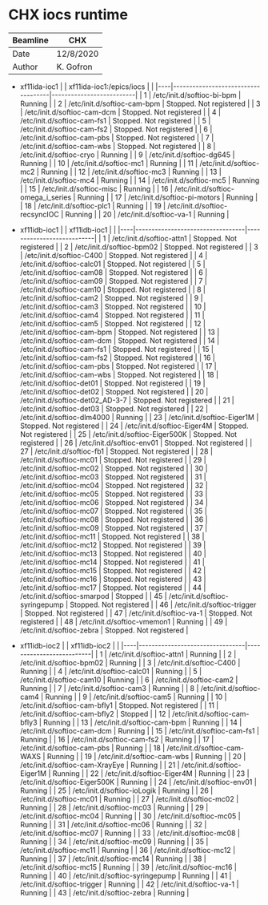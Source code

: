 # CHX iocs runtime

| Beamline | CHX       |
|----------|-----------|
| Date     | 12/8/2020 |
| Author   | K. Gofron |

* xf11ida-ioc1
|    | xf11ida-ioc1:/epics/iocs           |                          |
|----|------------------------------------|--------------------------|
| 1  | /etc/init.d/softioc-bi-bpm         | Running                  |
| 2  | /etc/init.d/softioc-cam-bpm        | Stopped.  Not registered |
| 3  | /etc/init.d/softioc-cam-dcm        | Stopped.  Not registered |
| 4  | /etc/init.d/softioc-cam-fs1        | Stopped.  Not registered |
| 5  | /etc/init.d/softioc-cam-fs2        | Stopped.  Not registered |
| 6  | /etc/init.d/softioc-cam-pbs        | Stopped.  Not registered |
| 7  | /etc/init.d/softioc-cam-wbs        | Stopped.  Not registered |
| 8  | /etc/init.d/softioc-cryo           | Running                  |
| 9  | /etc/init.d/softioc-dg645          | Running                  |
| 10 | /etc/init.d/softioc-mc1            | Running                  |
| 11 | /etc/init.d/softioc-mc2            | Running                  |
| 12 | /etc/init.d/softioc-mc3            | Running                  |
| 13 | /etc/init.d/softioc-mc4            | Running                  |
| 14 | /etc/init.d/softioc-mc5            | Running                  |
| 15 | /etc/init.d/softioc-misc           | Running                  |
| 16 | /etc/init.d/softioc-omega_i_series | Running                  |
| 17 | /etc/init.d/softioc-pi-motors      | Running                  |
| 18 | /etc/init.d/softioc-plc1           | Running                  |
| 19 | /etc/init.d/softioc-recsyncIOC     | Running                  |
| 20 | /etc/init.d/softioc-va-1           | Running                  |

* xf11idb-ioc1
|    | xf11idb-ioc1                     |                           |
|----|----------------------------------|---------------------------|
| 1  | /etc/init.d/softioc-attn1        | Stopped.  Not registered  |
| 2  | /etc/init.d/softioc-bpm02        | Stopped.  Not registered  |
| 3  | /etc/init.d/softioc-C400         | Stopped.  Not registered  |
| 4  | /etc/init.d/softioc-calc01       | Stopped.  Not registered  |
| 5  | /etc/init.d/softioc-cam08        | Stopped.  Not registered  |
| 6  | /etc/init.d/softioc-cam09        | Stopped.  Not registered  |
| 7  | /etc/init.d/softioc-cam10        | Stopped.  Not registered  |
| 8  | /etc/init.d/softioc-cam2         | Stopped.  Not registered  |
| 9  | /etc/init.d/softioc-cam3         | Stopped.  Not registered  |
| 10 | /etc/init.d/softioc-cam4         | Stopped.  Not registered  |
| 11 | /etc/init.d/softioc-cam5         | Stopped.  Not registered  |
| 12 | /etc/init.d/softioc-cam-bpm      | Stopped.  Not registered  |
| 13 | /etc/init.d/softioc-cam-dcm      | Stopped.  Not registered  |
| 14 | /etc/init.d/softioc-cam-fs1      | Stopped.  Not registered  |
| 15 | /etc/init.d/softioc-cam-fs2      | Stopped.  Not registered  |
| 16 | /etc/init.d/softioc-cam-pbs      | Stopped.  Not registered  |
| 17 | /etc/init.d/softioc-cam-wbs      | Stopped.  Not registered  |
| 18 | /etc/init.d/softioc-det01        | Stopped.  Not registered  |
| 19 | /etc/init.d/softioc-det02        | Stopped.  Not registered  |
| 20 | /etc/init.d/softioc-det02_AD-3-7 | Stopped.  Not registered  |
| 21 | /etc/init.d/softioc-det03        | Stopped.  Not registered  |
| 22 | /etc/init.d/softioc-dlm4000      | Running                   |
| 23 | /etc/init.d/softioc-Eiger1M      | Stopped.  Not registered  |
| 24 | /etc/init.d/softioc-Eiger4M      | Stopped.  Not registered  |
| 25 | /etc/init.d/softioc-Eiger500K    | Stopped.  Not registered  |
| 26 | /etc/init.d/softioc-env01        | Stopped.  Not registered  |
| 27 | /etc/init.d/softioc-fb1          | Stopped.  Not registered  |
| 28 | /etc/init.d/softioc-mc01         | Stopped.  Not registered  |
| 29 | /etc/init.d/softioc-mc02         | Stopped.  Not registered  |
| 30 | /etc/init.d/softioc-mc03         | Stopped.  Not registered  |
| 31 | /etc/init.d/softioc-mc04         | Stopped.  Not registered  |
| 32 | /etc/init.d/softioc-mc05         | Stopped.  Not registered  |
| 33 | /etc/init.d/softioc-mc06         | Stopped.  Not registered  |
| 34 | /etc/init.d/softioc-mc07         | Stopped.  Not registered  |
| 35 | /etc/init.d/softioc-mc08         | Stopped.  Not registered  |
| 36 | /etc/init.d/softioc-mc09         | Stopped.  Not registered  |
| 37 | /etc/init.d/softioc-mc11         | Stopped.  Not registered  |
| 38 | /etc/init.d/softioc-mc12         | Stopped.  Not registered  |
| 39 | /etc/init.d/softioc-mc13         | Stopped.  Not registered  |
| 40 | /etc/init.d/softioc-mc14         | Stopped.  Not registered  |
| 41 | /etc/init.d/softioc-mc15         | Stopped.  Not registered  |
| 42 | /etc/init.d/softioc-mc16         | Stopped.  Not registered  |
| 43 | /etc/init.d/softioc-mc17         | Stopped.  Not registered  |
| 44 | /etc/init.d/softioc-smarpod      | Stopped                   |
| 45 | /etc/init.d/softioc-syringepump  | Stopped.  Not registered  |
| 46 | /etc/init.d/softioc-trigger      | Stopped.  Not registered  |
| 47 | /etc/init.d/softioc-va-1         | Stopped.  Not registered  |
| 48 | /etc/init.d/softioc-vmemon1      | Running                   |
| 49 | /etc/init.d/softioc-zebra        | Stopped.  Not registered  |

* xf11idb-ioc2
|    | xf11idb-ioc2                    |                          |
|----|---------------------------------|--------------------------|
| 1  | /etc/init.d/softioc-attn1       | Running                  |
| 2  | /etc/init.d/softioc-bpm02       | Running                  |
| 3  | /etc/init.d/softioc-C400        | Running                  |
| 4  | /etc/init.d/softioc-calc01      | Running                  |
| 5  | /etc/init.d/softioc-cam10       | Running                  |
| 6  | /etc/init.d/softioc-cam2        | Running                  |
| 7  | /etc/init.d/softioc-cam3        | Running                  |
| 8  | /etc/init.d/softioc-cam4        | Running                  |
| 9  | /etc/init.d/softioc-cam5        | Running                  |
| 10 | /etc/init.d/softioc-cam-bfly1   | Stopped.  Not registered |
| 11 | /etc/init.d/softioc-cam-bfly2   | Stopped                  |
| 12 | /etc/init.d/softioc-cam-bfly3   | Running                  |
| 13 | /etc/init.d/softioc-cam-bpm     | Running                  |
| 14 | /etc/init.d/softioc-cam-dcm     | Running                  |
| 15 | /etc/init.d/softioc-cam-fs1     | Running                  |
| 16 | /etc/init.d/softioc-cam-fs2     | Running                  |
| 17 | /etc/init.d/softioc-cam-pbs     | Running                  |
| 18 | /etc/init.d/softioc-cam-WAXS    | Running                  |
| 19 | /etc/init.d/softioc-cam-wbs     | Running                  |
| 20 | /etc/init.d/softioc-cam-XrayEye | Running                  |
| 21 | /etc/init.d/softioc-Eiger1M     | Running                  |
| 22 | /etc/init.d/softioc-Eiger4M     | Running                  |
| 23 | /etc/init.d/softioc-Eiger500K   | Running                  |
| 24 | /etc/init.d/softioc-env01       | Running                  |
| 25 | /etc/init.d/softioc-ioLogik     | Running                  |
| 26 | /etc/init.d/softioc-mc01        | Running                  |
| 27 | /etc/init.d/softioc-mc02        | Running                  |
| 28 | /etc/init.d/softioc-mc03        | Running                  |
| 29 | /etc/init.d/softioc-mc04        | Running                  |
| 30 | /etc/init.d/softioc-mc05        | Running                  |
| 31 | /etc/init.d/softioc-mc06        | Running                  |
| 32 | /etc/init.d/softioc-mc07        | Running                  |
| 33 | /etc/init.d/softioc-mc08        | Running                  |
| 34 | /etc/init.d/softioc-mc09        | Running                  |
| 35 | /etc/init.d/softioc-mc11        | Running                  |
| 36 | /etc/init.d/softioc-mc12        | Running                  |
| 37 | /etc/init.d/softioc-mc14        | Running                  |
| 38 | /etc/init.d/softioc-mc15        | Running                  |
| 39 | /etc/init.d/softioc-mc16        | Running                  |
| 40 | /etc/init.d/softioc-syringepump | Running                  |
| 41 | /etc/init.d/softioc-trigger     | Running                  |
| 42 | /etc/init.d/softioc-va-1        | Running                  |
| 43 | /etc/init.d/softioc-zebra       | Running                  |
